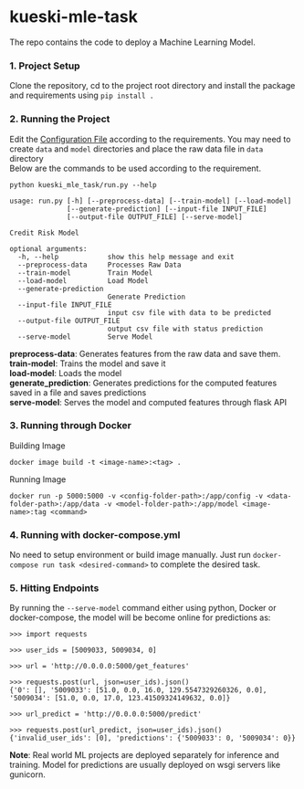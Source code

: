 # kueski-mle-task
The repo contains the code to deploy a Machine Learning Model.

### 1. Project Setup
Clone the repository, cd to the project root directory and install the package and requirements using `pip install .`

### 2. Running the Project
Edit the [Configuration File](config/config.yaml) according to the requirements.
You may need to create `data` and `model` directories and place the raw data file in `data` directory <br>
Below are the commands to be used according to the requirement.
```
python kueski_mle_task/run.py --help
```
```
usage: run.py [-h] [--preprocess-data] [--train-model] [--load-model]
              [--generate-prediction] [--input-file INPUT_FILE]
              [--output-file OUTPUT_FILE] [--serve-model]

Credit Risk Model

optional arguments:
  -h, --help            show this help message and exit
  --preprocess-data     Processes Raw Data
  --train-model         Train Model
  --load-model          Load Model
  --generate-prediction
                        Generate Prediction
  --input-file INPUT_FILE
                        input csv file with data to be predicted
  --output-file OUTPUT_FILE
                        output csv file with status prediction
  --serve-model         Serve Model

```
**preprocess-data**: Generates features from the raw data and save them.<br>
**train-model**: Trains the model and save it<br>
**load-model**: Loads the model <br>
**generate_prediction**: Generates predictions for the computed features saved in a file and saves predictions<br>
**serve-model**: Serves the model and computed features through flask API

### 3. Running through Docker

Building Image
```
docker image build -t <image-name>:<tag> .
```
Running Image
```
docker run -p 5000:5000 -v <config-folder-path>:/app/config -v <data-folder-path>:/app/data -v <model-folder-path>:/app/model <image-name>:tag <command>
```

### 4. Running with docker-compose.yml
No need to setup environment or build image manually. Just run `docker-compose run task <desired-command>` to complete the desired task.

### 5. Hitting Endpoints
By running the `--serve-model` command either using python, Docker or docker-compose, the model will be become online for predictions as:
```
>>> import requests

>>> user_ids = [5009033, 5009034, 0]

>>> url = 'http://0.0.0.0:5000/get_features'

>>> requests.post(url, json=user_ids).json()
{'0': [], '5009033': [51.0, 0.0, 16.0, 129.5547329260326, 0.0], '5009034': [51.0, 0.0, 17.0, 123.41509324149632, 0.0]}

>>> url_predict = 'http://0.0.0.0:5000/predict'

>>> requests.post(url_predict, json=user_ids).json()
{'invalid_user_ids': [0], 'predictions': {'5009033': 0, '5009034': 0}}
```

**Note**: Real world ML projects are deployed separately for inference and training. Model for predictions are usually deployed on wsgi servers like gunicorn.